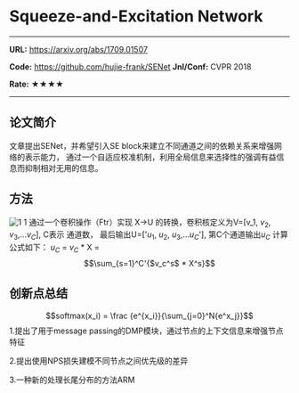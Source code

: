 # Squeeze-and-Excitation Network

---

**URL:** https://arxiv.org/abs/1709.01507

**Code:** https://github.com/hujie-frank/SENet
**Jnl/Conf:** CVPR 2018

**Rate:** ★★★★

---

## 论文简介

文章提出SENet，并希望引入SE block来建立不同通道之间的依赖关系来增强网络的表示能力，
通过一个自适应校准机制，利用全局信息来选择性的强调有益信息而抑制相对无用的信息。

## 方法
![1](../images/ymli/GPS-net.png)
1 通过一个卷积操作（Ftr）实现 X->U 的转换，卷积核定义为V=[v_1, $v_2$, $v_3$,...$v_C$], C表示
通道数， 最后输出U=['$u_1$, $u_2$, $u_3$,...$u_C$'], 第C个通道输出$u_C$ 计算公式如下：
      $u_C$ = $v_C$ * X = $$\sum_{s=1}^C'{$v_c^s$ * X^s}$$

## 创新点总结
$$softmax(x_i) = \frac {e^{x_i}}{\sum_{j=0}^N{e^x_j}}$$
1.提出了用于message passing的DMP模块，通过节点的上下文信息来增强节点特征

2.提出使用NPS损失建模不同节点之间优先级的差异

3.一种新的处理长尾分布的方法ARM
